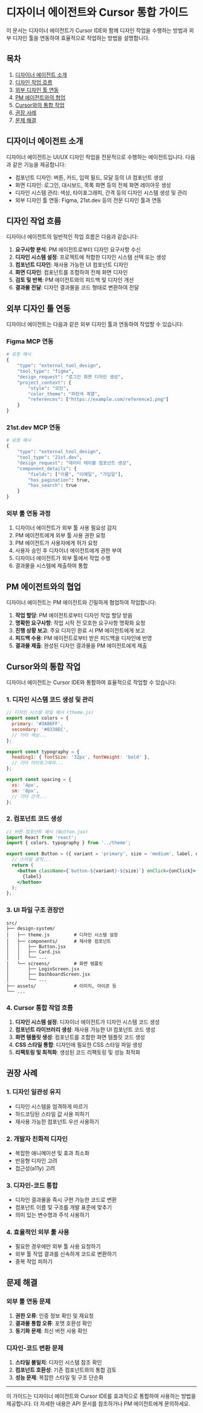 # 디자이너 에이전트와 Cursor 통합 가이드

이 문서는 디자이너 에이전트가 Cursor IDE와 함께 디자인 작업을 수행하는 방법과 외부 디자인 툴을 연동하여 효율적으로 작업하는 방법을 설명합니다.

## 목차

1. [디자이너 에이전트 소개](#디자이너-에이전트-소개)
2. [디자인 작업 흐름](#디자인-작업-흐름)
3. [외부 디자인 툴 연동](#외부-디자인-툴-연동)
4. [PM 에이전트와의 협업](#pm-에이전트와의-협업)
5. [Cursor와의 통합 작업](#cursor와의-통합-작업)
6. [권장 사례](#권장-사례)
7. [문제 해결](#문제-해결)

## 디자이너 에이전트 소개

디자이너 에이전트는 UI/UX 디자인 작업을 전문적으로 수행하는 에이전트입니다. 다음과 같은 기능을 제공합니다:

- 컴포넌트 디자인: 버튼, 카드, 입력 필드, 모달 등의 UI 컴포넌트 생성
- 화면 디자인: 로그인, 대시보드, 목록 화면 등의 전체 화면 레이아웃 생성
- 디자인 시스템 관리: 색상, 타이포그래피, 간격 등의 디자인 시스템 생성 및 관리
- 외부 디자인 툴 연동: Figma, 21st.dev 등의 전문 디자인 툴과 연동

## 디자인 작업 흐름

디자이너 에이전트의 일반적인 작업 흐름은 다음과 같습니다:

1. **요구사항 분석**: PM 에이전트로부터 디자인 요구사항 수신
2. **디자인 시스템 설정**: 프로젝트에 적합한 디자인 시스템 선택 또는 생성
3. **컴포넌트 디자인**: 재사용 가능한 UI 컴포넌트 디자인
4. **화면 디자인**: 컴포넌트를 조합하여 전체 화면 디자인
5. **검토 및 반복**: PM 에이전트와의 피드백 및 디자인 개선
6. **결과물 전달**: 디자인 결과물을 코드 형태로 변환하여 전달

## 외부 디자인 툴 연동

디자이너 에이전트는 다음과 같은 외부 디자인 툴과 연동하여 작업할 수 있습니다:

### Figma MCP 연동

```python
# 요청 예시
{
    "type": "external_tool_design",
    "tool_type": "figma",
    "design_request": "로그인 화면 디자인 생성",
    "project_context": {
        "style": "모던",
        "color_theme": "파란색 계열",
        "references": ["https://example.com/reference1.png"]
    }
}
```

### 21st.dev MCP 연동

```python
# 요청 예시
{
    "type": "external_tool_design",
    "tool_type": "21st.dev",
    "design_request": "데이터 테이블 컴포넌트 생성",
    "component_details": {
        "fields": ["이름", "이메일", "가입일"],
        "has_pagination": true,
        "has_search": true
    }
}
```

### 외부 툴 연동 과정

1. 디자이너 에이전트가 외부 툴 사용 필요성 감지
2. PM 에이전트에게 외부 툴 사용 권한 요청
3. PM 에이전트가 사용자에게 허가 요청
4. 사용자 승인 후 디자이너 에이전트에게 권한 부여
5. 디자이너 에이전트가 외부 툴에서 작업 수행
6. 결과물을 시스템에 제출하여 통합

## PM 에이전트와의 협업

디자이너 에이전트는 PM 에이전트와 긴밀하게 협업하여 작업합니다:

1. **작업 할당**: PM 에이전트로부터 디자인 작업 할당 받음
2. **명확한 요구사항**: 작업 시작 전 모호한 요구사항 명확화 요청
3. **진행 상황 보고**: 주요 디자인 완료 시 PM 에이전트에게 보고
4. **피드백 수용**: PM 에이전트로부터 받은 피드백을 디자인에 반영
5. **결과물 제출**: 완성된 디자인 결과물을 PM 에이전트에게 제출

## Cursor와의 통합 작업

디자이너 에이전트는 Cursor IDE와 통합하여 효율적으로 작업할 수 있습니다:

### 1. 디자인 시스템 코드 생성 및 관리

```javascript
// 디자인 시스템 파일 예시 (theme.js)
export const colors = {
  primary: '#3A86FF',
  secondary: '#8338EC',
  // 기타 색상...
};

export const typography = {
  heading1: { fontSize: '32px', fontWeight: 'bold' },
  // 기타 타이포그래피...
};

export const spacing = {
  xs: '4px',
  sm: '8px',
  // 기타 간격...
};
```

### 2. 컴포넌트 코드 생성

```jsx
// 버튼 컴포넌트 예시 (Button.jsx)
import React from 'react';
import { colors, typography } from '../theme';

export const Button = ({ variant = 'primary', size = 'medium', label, onClick }) => {
  // 스타일 로직...
  return (
    <button className={`button-${variant}-${size}`} onClick={onClick}>
      {label}
    </button>
  );
};
```

### 3. UI 파일 구조 권장안

```
src/
├── design-system/
│   ├── theme.js         # 디자인 시스템 설정
│   ├── components/      # 재사용 컴포넌트
│   │   ├── Button.jsx
│   │   ├── Card.jsx
│   │   └── ...
│   └── screens/         # 화면 템플릿
│       ├── LoginScreen.jsx
│       ├── DashboardScreen.jsx
│       └── ...
├── assets/              # 이미지, 아이콘 등
└── ...
```

### 4. Cursor 통합 작업 흐름

1. **디자인 시스템 설정**: 디자이너 에이전트가 디자인 시스템 코드 생성
2. **컴포넌트 라이브러리 생성**: 재사용 가능한 UI 컴포넌트 코드 생성
3. **화면 템플릿 생성**: 컴포넌트를 조합한 화면 템플릿 코드 생성
4. **CSS 스타일 통합**: 디자인에 필요한 CSS 스타일 파일 생성
5. **리팩토링 및 최적화**: 생성된 코드 리팩토링 및 성능 최적화

## 권장 사례

### 1. 디자인 일관성 유지

- 디자인 시스템을 엄격하게 따르기
- 하드코딩된 스타일 값 사용 피하기
- 재사용 가능한 컴포넌트 우선 사용하기

### 2. 개발자 친화적 디자인

- 복잡한 애니메이션 및 효과 최소화
- 반응형 디자인 고려
- 접근성(a11y) 고려

### 3. 디자인-코드 통합

- 디자인 결과물을 즉시 구현 가능한 코드로 변환
- 컴포넌트 이름 및 구조를 개발 표준에 맞추기
- 의미 있는 변수명과 주석 사용하기

### 4. 효율적인 외부 툴 사용

- 필요한 경우에만 외부 툴 사용 요청하기
- 외부 툴 작업 결과를 신속하게 코드로 변환하기
- 중복 작업 피하기

## 문제 해결

### 외부 툴 연동 문제

1. **권한 오류**: 인증 정보 확인 및 재요청
2. **결과물 통합 오류**: 포맷 호환성 확인
3. **동기화 문제**: 최신 버전 사용 확인

### 디자인-코드 변환 문제

1. **스타일 불일치**: 디자인 시스템 참조 확인
2. **컴포넌트 호환성**: 기존 컴포넌트와의 통합 검토
3. **성능 문제**: 복잡한 스타일 및 구조 단순화

---

이 가이드는 디자이너 에이전트와 Cursor IDE를 효과적으로 통합하여 사용하는 방법을 제공합니다. 더 자세한 내용은 API 문서를 참조하거나 PM 에이전트에게 문의하세요. 